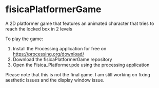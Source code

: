 # fisicaPlatformerGame
A 2D platformer game that features an animated character that tries to reach the locked box in 2 levels

To play the game:
1. Install the Processing application for free on https://processing.org/download/
2. Download the fisicaPlatformerGame repository
3. Open the Fisica_Platformer.pde using the processing application

Please note that this is not the final game. I am still working on fixing aesthetic issues and the display window issue.
